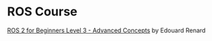 # ROS Course

[ROS 2 for Beginners Level 3 - Advanced Concepts](https://www.udemy.com/course/ros2-advanced-core-concepts/) by Edouard Renard
